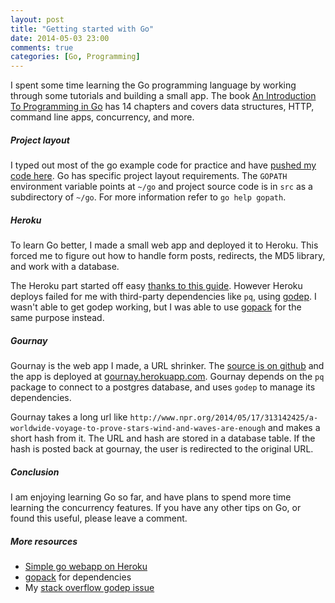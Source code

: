 ```yaml
---
layout: post
title: "Getting started with Go"
date: 2014-05-03 23:00
comments: true
categories: [Go, Programming]
---
```


I spent some time learning the Go programming language by working through some tutorials and building a small app. The book [An Introduction To Programming in Go](http://www.golang-book.com/) has 14 chapters and covers data structures, HTTP, command line apps, concurrency, and more.

##### Project layout

I typed out most of the go example code for practice and have [pushed my code here](https://github.com/andyatkinson/golang-book). Go has specific project layout requirements. The `GOPATH` environment variable points at `~/go` and project source code is in `src` as a subdirectory of `~/go`. For more information refer to `go help gopath`.

##### Heroku

To learn Go better, I made a small web app and deployed it to Heroku. This forced me to figure out how to handle form posts, redirects, the MD5 library, and work with a database.

The Heroku part started off easy [thanks to this guide](http://mmcgrana.github.io/2012/09/getting-started-with-go-on-heroku.html). However Heroku deploys failed for me with third-party dependencies like `pq`, using [godep](https://github.com/tools/godep). I wasn't able to get godep working, but I was able to use [gopack](https://github.com/d2fn/gopack) for the same purpose instead.

##### Gournay

Gournay is the web app I made, a URL shrinker. The [source is on github](https://github.com/andyatkinson/gournay) and the app is deployed at [gournay.herokuapp.com](http://gournay.herokuapp.com/). Gournay depends on the `pq` package to connect to a postgres database, and uses `godep` to manage its dependencies.

Gournay takes a long url like `http://www.npr.org/2014/05/17/313142425/a-worldwide-voyage-to-prove-stars-wind-and-waves-are-enough` and makes a short hash from it. The URL and hash are stored in a database table. If the hash is posted back at gournay, the user is redirected to the original URL.

##### Conclusion

I am enjoying learning Go so far, and have plans to spend more time learning the concurrency features. If you have any other tips on Go, or found this useful, please leave a comment.

##### More resources

 * [Simple go webapp on Heroku](http://blog.joshsoftware.com/2014/02/28/a-simple-go-web-app-on-heroku-with-mongodb-on-mongohq/)
 * [gopack](https://github.com/d2fn/gopack) for dependencies
 * My [stack overflow godep issue](http://stackoverflow.com/questions/23745092/go-project-with-third-party-packages-on-heroku)
